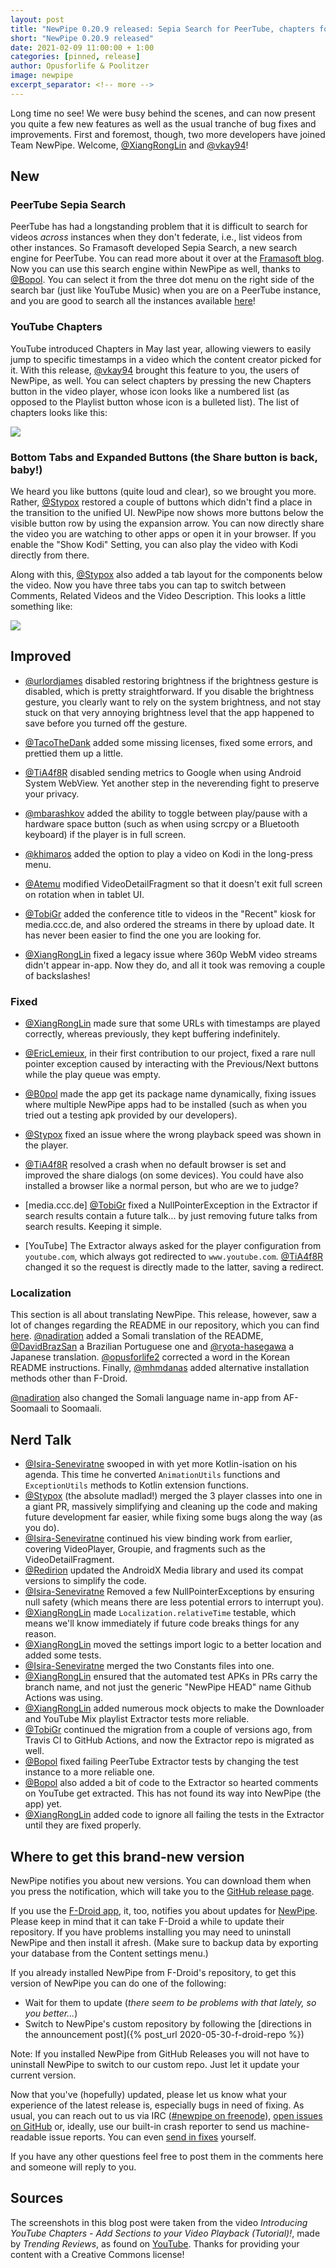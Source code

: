 ```yaml
---
layout: post
title: "NewPipe 0.20.9 released: Sepia Search for PeerTube, chapters for YouTube and tabs for everyone!"
short: "NewPipe 0.20.9 released"
date: 2021-02-09 11:00:00 + 1:00
categories: [pinned, release]
author: Opusforlife & Poolitzer
image: newpipe
excerpt_separator: <!-- more -->
---
```


Long time no see! We were busy behind the scenes, and can now present you quite a few new features as well as the usual tranche of bug fixes and improvements. First and foremost, though, two more developers have joined Team NewPipe. Welcome, [@XiangRongLin](https://github.com/XiangRongLin) and [@vkay94](https://github.com/vkay94)!

<!-- more -->

## New

### PeerTube Sepia Search
PeerTube has had a longstanding problem that it is difficult to search for videos _across_ instances when they don't federate, i.e., list videos from other instances. So Framasoft developed Sepia Search, a new search engine for PeerTube. You can read more about it over at the [Framasoft blog](https://framablog.org/2020/09/22/sepia-search-our-search-engine-to-promote-peertube/). Now you can use this search engine within NewPipe as well, thanks to [@Bopol](https://github.com/b0pol). You can select it from the three dot menu on the right side of the search bar (just like YouTube Music) when you are on a PeerTube instance, and you are good to search all the instances available [here](https://instances.joinpeertube.org/instances)!

### YouTube Chapters
YouTube introduced Chapters in May last year, allowing viewers to easily jump to specific timestamps in a video which the content creator picked for it. With this release, [@vkay94](https://github.com/vkay94) brought this feature to you, the users of NewPipe, as well. You can select chapters by pressing the new Chapters button in the video player, whose icon looks like a numbered list (as opposed to the Playlist button whose icon is a bulleted list). The list of chapters looks like this:

<img class="no-flow vertical" src="{{ site.baseurl }}/img/screenshots/chapters.png"/>

### Bottom Tabs and Expanded Buttons (the Share button is back, baby!)
We heard you like buttons (quite loud and clear), so we brought you more. Rather, [@Stypox](https://github.com/Stypox) restored a couple of buttons which didn't find a place in the transition to the unified UI. NewPipe now shows more buttons below the visible button row by using the expansion arrow. You can now directly share the video you are watching to other apps or open it in your browser. If you enable the "Show Kodi" Setting, you can also play the video with Kodi directly from there.

Along with this, [@Stypox](https://github.com/Stypox) also added a tab layout for the components below the video. Now you have three tabs you can tap to switch between Comments, Related Videos and the Video Description. This looks a little something like:

<img class="no-flow img-responsive" src="{{ site.baseurl }}/img/screenshots/buttons.png"/>


## Improved
- [@urlordjames](https://github.com/urlordjames) disabled restoring brightness if the brightness gesture is disabled, which is pretty straightforward. If you disable the brightness gesture, you clearly want to rely on the system brightness, and not stay stuck on that very annoying brightness level that the app happened to save before you turned off the gesture.

- [@TacoTheDank](https://github.com/TacoTheDank) added some missing licenses, fixed some errors, and prettied them up a little.

- [@TiA4f8R](https://github.com/TiA4f8R) disabled sending metrics to Google when using Android System WebView. Yet another step in the neverending fight to preserve your privacy.

- [@mbarashkov](https://github.com/mbarashkov) added the ability to toggle between play/pause with a hardware space button (such as when using scrcpy or a Bluetooth keyboard) if the player is in full screen.

- [@khimaros](https://github.com/khimaros) added the option to play a video on Kodi in the long-press menu.

- [@Atemu](https://github.com/Atemu) modified VideoDetailFragment so that it doesn't exit full screen on rotation when in tablet UI.

- [@TobiGr](https://github.com/TobiGr) added the conference title to videos in the "Recent" kiosk for media.ccc.de, and also ordered the streams in there by upload date. It has never been easier to find the one you are looking for.

- [@XiangRongLin](https://github.com/XiangRongLin) fixed a legacy issue where 360p WebM video streams didn't appear in-app. Now they do, and all it took was removing a couple of backslashes!





### Fixed 

- [@XiangRongLin](https://github.com/XiangRongLin) made sure that some URLs with timestamps are played correctly, whereas previously, they kept buffering indefinitely.

- [@EricLemieux](https://github.com/EricLemieux), in their first contribution to our project, fixed a rare null pointer exception caused by interacting with the Previous/Next buttons while the play queue was empty.

- [@B0pol](https://github.com/B0pol) made the app get its package name dynamically, fixing issues where multiple NewPipe apps had to be installed (such as when you tried out a testing apk provided by our developers).

- [@Stypox](https://github.com/Stypox) fixed an issue where the wrong playback speed was shown in the player.

- [@TiA4f8R](https://github.com/TiA4f8R) resolved a crash when no default browser is set and improved the share dialogs (on some devices). You could have also installed a browser like a normal person, but who are we to judge?

- [media.ccc.de] [@TobiGr](https://github.com/TobiGr) fixed a NullPointerException in the Extractor if search results contain a future talk... by just removing future talks from search results. Keeping it simple.

- [YouTube] The Extractor always asked for the player configuration from `youtube.com`, which always got redirected to `www.youtube.com`. [@TiA4f8R](https://github.com/TiA4f8R) changed it so the request is directly made to the latter, saving a redirect.




### Localization

This section is all about translating NewPipe. This release, however, saw a lot of changes regarding the README in our repository, which you can find [here](https://github.com/TeamNewPipe/NewPipe/blob/dev/README.md). [@nadiration](https://github.com/nadiration) added a Somali translation of the README, [@DavidBrazSan](https://github.com/DavidBrazSan9) a Brazilian Portuguese one and [@ryota-hasegawa](https://github.com/ryota-hasegawa) a Japanese translation. [@opusforlife2](https://github.com/opusforlife2) corrected a word in the Korean README instructions. Finally, [@mhmdanas](https://github.com/mhmdanas) added alternative installation methods other than F-Droid.

[@nadiration](https://github.com/nadiration) also changed the Somali language name in-app from AF-Soomaali to Soomaali.




## Nerd Talk

- [@Isira-Seneviratne](https://github.com/Isira-Seneviratne) swooped in with yet more Kotlin-isation on his agenda. This time he converted `AnimationUtils` functions and `ExceptionUtils` methods to Kotlin extension functions.
- [@Stypox](https://github.com/Stypox) (the absolute madlad!) merged the 3 player classes into one in a giant PR, massively simplifying and cleaning up the code and making future development far easier, while fixing some bugs along the way (as you do).
- [@Isira-Seneviratne](https://github.com/Isira-Seneviratne) continued his view binding work from earlier, covering VideoPlayer, Groupie, and fragments such as the VideoDetailFragment.
- [@Redirion](https://github.com/Redirion) updated the AndroidX Media library and used its compat versions to simplify the code.
- [@Isira-Seneviratne](https://github.com/Isira-Seneviratne) Removed a few NullPointerExceptions by ensuring null safety (which means there are less potential errors to interrupt you).
- [@XiangRongLin](https://github.com/XiangRongLin) made `Localization.relativeTime` testable, which means we'll know immediately if future code breaks things for any reason.
- [@XiangRongLin](https://github.com/XiangRongLin) moved the settings import logic to a better location and added some tests.
- [@Isira-Seneviratne](https://github.com/Isira-Seneviratne) merged the two Constants files into one.
- [@XiangRongLin](https://github.com/XiangRongLin) ensured that the automated test APKs in PRs carry the branch name, and not just the generic "NewPipe HEAD" name Github Actions was using.
- [@XiangRongLin](https://github.com/XiangRongLin) added numerous mock objects to make the Downloader and YouTube Mix playlist Extractor tests more reliable.
- [@TobiGr](https://github.com/TobiGr) continued the migration from a couple of versions ago, from Travis CI to GitHub Actions, and now the Extractor repo is migrated as well.
- [@Bopol](https://github.com/B0pol) fixed failing PeerTube Extractor tests by changing the test instance to a more reliable one.
- [@Bopol](https://github.com/B0pol) also added a bit of code to the Extractor so hearted comments on YouTube get extracted. This has not found its way into NewPipe (the app) yet.
- [@XiangRongLin](https://github.com/XiangRongLin) added code to ignore all failing the tests in the Extractor until they are fixed properly.

## Where to get this brand-new version

NewPipe notifies you about new versions. You can download them when you press the notification, which will take you to the [GitHub release page](https://github.com/TeamNewPipe/NewPipe/releases).

If you use the [F-Droid app](https://f-droid.org/), it, too, notifies you about updates for [NewPipe](https://f-droid.org/packages/org.schabi.newpipe/). Please keep in mind that it can take F-Droid a while to update their repository. If you have problems installing you may need to uninstall NewPipe and then install it afresh. (Make sure to backup data by exporting your database from the Content settings menu.)

If you already installed NewPipe from F-Droid's repository, to get this version of NewPipe you can do one of the following:

- Wait for them to update (_there seem to be problems with that lately, so you better..._)
- Switch to NewPipe's custom repository by following the [directions in the announcement post]({% post_url 2020-05-30-f-droid-repo %})

Note: If you installed NewPipe from GitHub Releases you will not have to uninstall NewPipe to switch to our custom repo. Just let it update your current version.

Now that you've (hopefully) updated, please let us know what your experience of the latest release is, especially bugs in need of fixing. As usual, you can reach out to us via IRC ([#newpipe on freenode](https://webchat.freenode.net/?channels=newpipe)), [open issues on GitHub](https://github.com/TeamNewPipe/NewPipe/issues/new) or, ideally, use our built-in crash reporter to send us machine-readable issue reports. You can even [send in fixes](https://github.com/TeamNewPipe/NewPipe/blob/dev/.github/CONTRIBUTING.md#bug-fixing) yourself.

If you have any other questions feel free to post them in the comments here and someone will reply to you.

## Sources
The screenshots in this blog post were taken from the video _Introducing YouTube Chapters - Add Sections to your Video Playback (Tutorial)!_, made by _Trending Reviews_, as found on [YouTube](https://www.youtube.com/watch?v=9QHcBP-rovs). Thanks for providing your content with a Creative Commons license!